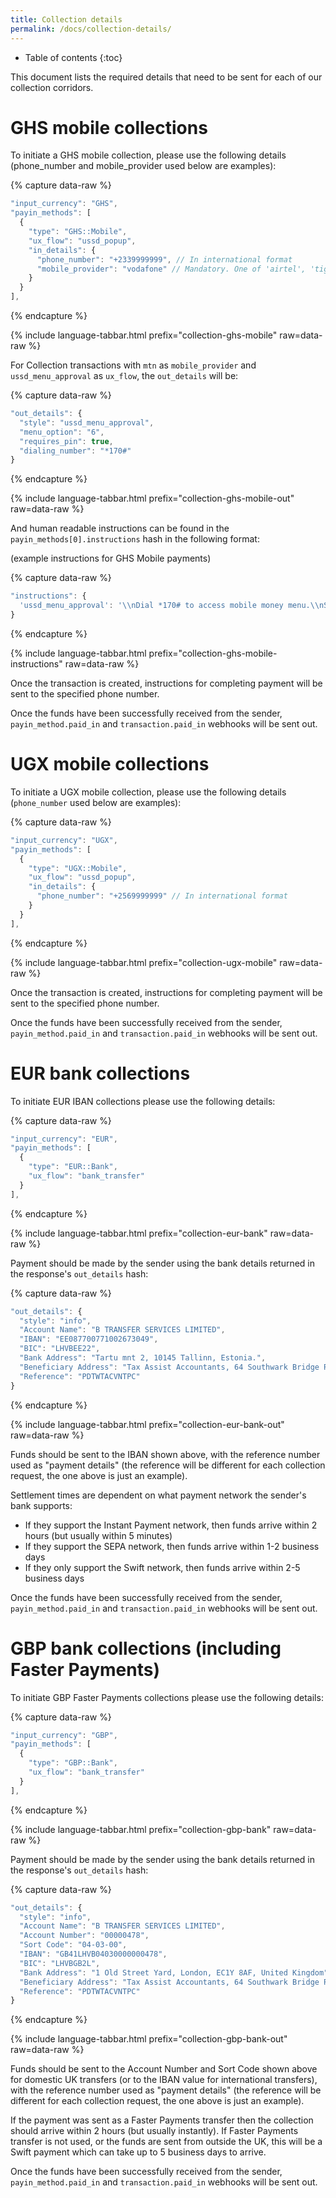 ```yaml
---
title: Collection details
permalink: /docs/collection-details/
---
```


* Table of contents
{:toc}

This document lists the required details that need to be sent for each of our collection corridors.

# GHS mobile collections

To initiate a GHS mobile collection, please use the following details (phone_number and mobile_provider used below are examples):

{% capture data-raw %}
```javascript
"input_currency": "GHS",
"payin_methods": [
  {
    "type": "GHS::Mobile",
    "ux_flow": "ussd_popup",
    "in_details": {
      "phone_number": "+2339999999", // In international format
      "mobile_provider": "vodafone" // Mandatory. One of 'airtel', 'tigo', 'mtn', 'vodafone'
    }
  }
],
```
{% endcapture %}

{% include language-tabbar.html prefix="collection-ghs-mobile" raw=data-raw %}

For Collection transactions with `mtn` as `mobile_provider` and `ussd_menu_approval` as `ux_flow`, the `out_details` will be:

{% capture data-raw %}
```javascript
"out_details": {
  "style": "ussd_menu_approval",
  "menu_option": "6",
  "requires_pin": true,
  "dialing_number": "*170#"
}
```
{% endcapture %}

{% include language-tabbar.html prefix="collection-ghs-mobile-out" raw=data-raw %}

And human readable instructions can be found in the `payin_methods[0].instructions` hash in the following format:

(example instructions for GHS Mobile payments)

{% capture data-raw %}
```javascript
"instructions": {
  'ussd_menu_approval': '\\nDial *170# to access mobile money menu.\\nSelect option 6 (My Wallet) and send.\\nChoose option 3 to check "my approvals".\\nChoose the transaction to approve and send.\\nConfirm transaction by choosing option1 (Yes) and send.\\nEnter mobile money pin and send.\\nYou will receive a new message on your mobile phone about the transaction.\\n'
}
```
{% endcapture %}

{% include language-tabbar.html prefix="collection-ghs-mobile-instructions" raw=data-raw %}

Once the transaction is created, instructions for completing payment will be sent to the specified phone number.

Once the funds have been successfully received from the sender, `payin_method.paid_in` and `transaction.paid_in` webhooks will be sent out.

# UGX mobile collections

To initiate a UGX mobile collection, please use the following details (`phone_number` used below are examples):

{% capture data-raw %}
```javascript
"input_currency": "UGX",
"payin_methods": [
  {
    "type": "UGX::Mobile",
    "ux_flow": "ussd_popup",
    "in_details": {
      "phone_number": "+2569999999" // In international format
    }
  }
],
```
{% endcapture %}

{% include language-tabbar.html prefix="collection-ugx-mobile" raw=data-raw %}

Once the transaction is created, instructions for completing payment will be sent to the specified phone number.

Once the funds have been successfully received from the sender, `payin_method.paid_in` and `transaction.paid_in` webhooks will be sent out.

# EUR bank collections

To initiate EUR IBAN collections please use the following details:

{% capture data-raw %}
```javascript
"input_currency": "EUR",
"payin_methods": [
  {
    "type": "EUR::Bank",
    "ux_flow": "bank_transfer"
  }
],
```
{% endcapture %}

{% include language-tabbar.html prefix="collection-eur-bank" raw=data-raw %}

Payment should be made by the sender using the bank details returned in the response's `out_details` hash:

{% capture data-raw %}
```javascript
"out_details": {
  "style": "info",
  "Account Name": "B TRANSFER SERVICES LIMITED",
  "IBAN": "EE087700771002673049",
  "BIC": "LHVBEE22",
  "Bank Address": "Tartu mnt 2, 10145 Tallinn, Estonia.",
  "Beneficiary Address": "Tax Assist Accountants, 64 Southwark Bridge Road, London SE1 0AS",
  "Reference": "PDTWTACVNTPC"
}
```
{% endcapture %}

{% include language-tabbar.html prefix="collection-eur-bank-out" raw=data-raw %}

Funds should be sent to the IBAN shown above, with the reference number used as "payment details" (the reference will be different for each collection request, the one above is just an example).

Settlement times are dependent on what payment network the sender's bank supports:
* If they support the Instant Payment network, then funds arrive within 2 hours (but usually within 5 minutes)
* If they support the SEPA network, then funds arrive within 1-2 business days
* If they only support the Swift network, then funds arrive within 2-5 business days

Once the funds have been successfully received from the sender, `payin_method.paid_in` and `transaction.paid_in` webhooks will be sent out.

# GBP bank collections (including Faster Payments)

To initiate GBP Faster Payments collections please use the following details:

{% capture data-raw %}
```javascript
"input_currency": "GBP",
"payin_methods": [
  {
    "type": "GBP::Bank",
    "ux_flow": "bank_transfer"
  }
],
```
{% endcapture %}

{% include language-tabbar.html prefix="collection-gbp-bank" raw=data-raw %}

Payment should be made by the sender using the bank details returned in the response's `out_details` hash:

{% capture data-raw %}
```javascript
"out_details": {
  "style": "info",
  "Account Name": "B TRANSFER SERVICES LIMITED",
  "Account Number": "00000478",
  "Sort Code": "04-03-00",
  "IBAN": "GB41LHVB04030000000478",
  "BIC": "LHVBGB2L",
  "Bank Address": "1 Old Street Yard, London, EC1Y 8AF, United Kingdom",
  "Beneficiary Address": "Tax Assist Accountants, 64 Southwark Bridge Road, London SE1 0AS",
  "Reference": "PDTWTACVNTPC"
}
```
{% endcapture %}

{% include language-tabbar.html prefix="collection-gbp-bank-out" raw=data-raw %}

Funds should be sent to the Account Number and Sort Code shown above for domestic UK transfers (or to the IBAN value for international transfers), with the reference number used as "payment details" (the reference will be different for each collection request, the one above is just an example).

If the payment was sent as a Faster Payments transfer then the collection should arrive within 2 hours (but usually instantly). If Faster Payments transfer is not used, or the funds are sent from outside the UK, this will be a Swift payment which can take up to 5 business days to arrive.

Once the funds have been successfully received from the sender, `payin_method.paid_in` and `transaction.paid_in` webhooks will be sent out.
